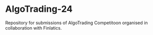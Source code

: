 # AlgoTrading-24
Repository for submissions of AlgoTrading Competitoon organised in collaboration with Finlatics.

